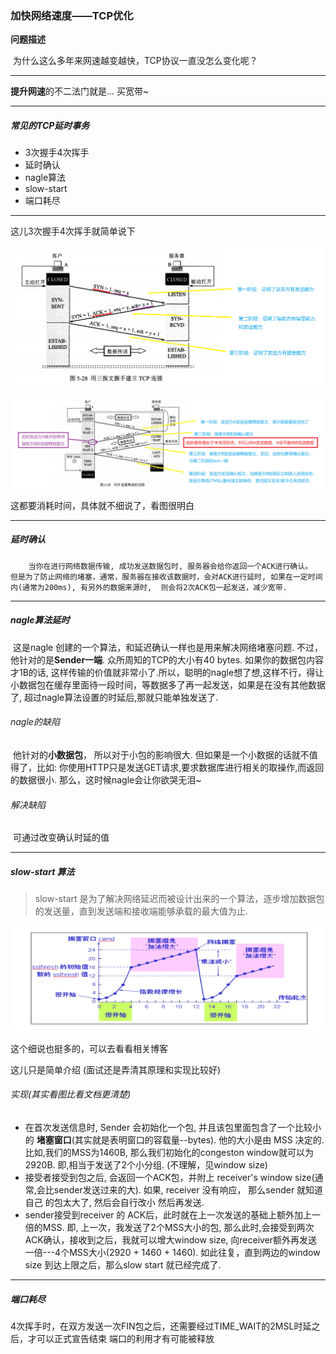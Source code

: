 ### 加快网络速度——TCP优化

**问题描述**

​		 为什么这么多年来网速越变越快，TCP协议一直没怎么变化呢？ 

---

 **提升网速**的不二法门就是... 买宽带~  

---

##### 常见的TCP延时事务

* 3次握手4次挥手
* 延时确认
* nagle算法
* slow-start
* 端口耗尽

---

这儿3次握手4次挥手就简单说下

![Snipaste_2020-05-22_11-13-28](Images\Snipaste_2020-05-22_11-13-28.png)



![Snipaste_2020-05-22_12-16-15](Images\Snipaste_2020-05-22_12-16-15.png)

这都要消耗时间，具体就不细说了，看图很明白

---

##### 延时确认

 		当你在进行网络数据传输, 成功发送数据包时, 服务器会给你返回一个ACK进行确认。  但是为了防止网络的堵塞，通常，服务器在接收该数据时，会对ACK进行延时, 如果在一定时间内(通常为200ms), 有另外的数据来源时,  则会将2次ACK包一起发送，减少宽带. 

---

##### nagle算法延时

​		 这是nagle 创建的一个算法，和延迟确认一样也是用来解决网络堵塞问题. 不过，他针对的是**Sender一端**. 众所周知的TCP的大小有40  bytes. 如果你的数据包内容才1B的话,  这样传输的价值就非常小了.所以，聪明的nagle想了想,这样不行，得让小数据包在缓存里面待一段时间，等数据多了再一起发送，如果是在没有其他数据了, 超过nagle算法设置的时延后,那就只能单独发送了. 

###### nagle的缺陷

​	他针对的**小数据包**， 所以对于小包的影响很大. 但如果是一个小数据的话就不值得了，比如: 你使用HTTP只是发送GET请求,要求数据库进行相关的取操作,而返回的数据很小. 那么，这时候nagle会让你欲哭无泪~ 

###### 解决缺陷

​		可通过改变确认时延的值

----

##### slow-start 算法 

>  slow-start 是为了解决网络延迟而被设计出来的一个算法，逐步增加数据包的发送量，直到发送端和接收端能够承载的最大值为止. 

![Snipaste_2020-05-22_12-16-15](Images\Snipaste_2020-05-22_21-32-21.png)

这个细说也挺多的，可以去看看相关博客

这儿只是简单介绍	(面试还是弄清其原理和实现比较好)

###### 实现(其实看图比看文档更清楚)

- 在首次发送信息时, Sender 会初始化一个包, 并且该包里面包含了一个比较小的 **堵塞窗口**(其实就是表明窗口的容载量--bytes). 他的大小是由 MSS 决定的.比如,我们的MSS为1460B, 那么我们初始化的congeston window就可以为2920B. 即,相当于发送了2个小分组. (不理解，见window size)
- 接受者接受到包之后, 会返回一个ACK包，并附上 receiver's window size(通常,会比sender发送过来的大). 如果, receiver 没有响应， 那么sender 就知道自己 的包太大了, 然后会自行改小 然后再发送.
- sender接受到receiver 的 ACK后，此时就在上一次发送的基础上额外加上一倍的MSS. 即,  上一次，我发送了2个MSS大小的包, 那么此时,会接受到两次ACK确认，接收到之后，我就可以增大window size,  向receiver额外再发送一倍---4个MSS大小(2920 + 1460 + 1460). 如此往复，直到两边的window size  到达上限之后，那么slow start 就已经完成了.

---

##### 端口耗尽

4次挥手时，在双方发送一次FIN包之后，还需要经过TIME_WAIT的2MSL时延之后，才可以正式宣告结束  端口的利用才有可能被释放 